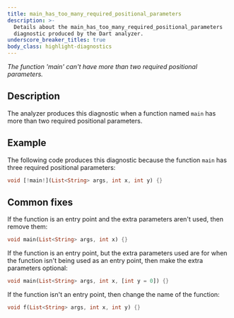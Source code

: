 ```yaml
---
title: main_has_too_many_required_positional_parameters
description: >-
  Details about the main_has_too_many_required_positional_parameters
  diagnostic produced by the Dart analyzer.
underscore_breaker_titles: true
body_class: highlight-diagnostics
---
```


_The function 'main' can't have more than two required positional parameters._

## Description

The analyzer produces this diagnostic when a function named `main` has more
than two required positional parameters.

## Example

The following code produces this diagnostic because the function `main` has
three required positional parameters:

```dart
void [!main!](List<String> args, int x, int y) {}
```

## Common fixes

If the function is an entry point and the extra parameters aren't used,
then remove them:

```dart
void main(List<String> args, int x) {}
```

If the function is an entry point, but the extra parameters used are for
when the function isn't being used as an entry point, then make the extra
parameters optional:

```dart
void main(List<String> args, int x, [int y = 0]) {}
```

If the function isn't an entry point, then change the name of the function:

```dart
void f(List<String> args, int x, int y) {}
```
